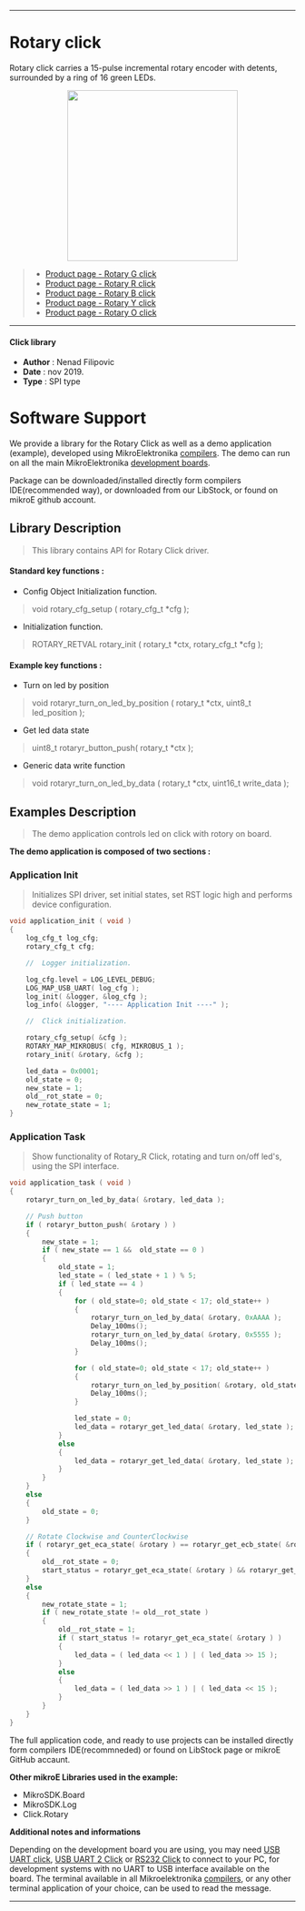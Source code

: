 
 

---
# Rotary click

Rotary click carries a 15-pulse incremental rotary encoder with detents, surrounded by a ring of 16 green LEDs.

<p align="center">
  <img src="https://download.mikroe.com/images/click_for_ide/grupe/rotary-click-group.png" height=300px>
</p>

> - [Product page - Rotary G click](<https://www.mikroe.com/rotary-g-click>)
> - [Product page - Rotary R click](<https://www.mikroe.com/rotary-r-click>)
> - [Product page - Rotary B click](<https://www.mikroe.com/rotary-b-click>)
> - [Product page - Rotary Y click](<https://www.mikroe.com/rotary-y-click>)
> - [Product page - Rotary O click](<https://www.mikroe.com/rotary-o-click>)
---


#### Click library 

- **Author**        : Nenad Filipovic
- **Date**          : nov 2019.
- **Type**          : SPI type


# Software Support

We provide a library for the Rotary Click 
as well as a demo application (example), developed using MikroElektronika 
[compilers](https://shop.mikroe.com/compilers). 
The demo can run on all the main MikroElektronika [development boards](https://shop.mikroe.com/development-boards).

Package can be downloaded/installed directly form compilers IDE(recommended way), or downloaded from our LibStock, or found on mikroE github account. 

## Library Description

> This library contains API for Rotary Click driver.

#### Standard key functions :

- Config Object Initialization function.
> void rotary_cfg_setup ( rotary_cfg_t *cfg ); 
 
- Initialization function.
> ROTARY_RETVAL rotary_init ( rotary_t *ctx, rotary_cfg_t *cfg );

#### Example key functions :

- Turn on led by position
> void rotaryr_turn_on_led_by_position ( rotary_t *ctx, uint8_t led_position );
 
-  Get led data state
> uint8_t rotaryr_button_push( rotary_t *ctx );

- Generic data write function
> void rotaryr_turn_on_led_by_data ( rotary_t *ctx, uint16_t write_data );

## Examples Description

> The demo application controls led on click with rotory on board.

**The demo application is composed of two sections :**

### Application Init 

> Initializes SPI driver, set initial states, 
> set RST logic high and performs device configuration.

```c
void application_init ( void )
{
    log_cfg_t log_cfg;
    rotary_cfg_t cfg;

    //  Logger initialization.

    log_cfg.level = LOG_LEVEL_DEBUG;
    LOG_MAP_USB_UART( log_cfg );
    log_init( &logger, &log_cfg );
    log_info( &logger, "---- Application Init ----" );

    //  Click initialization.

    rotary_cfg_setup( &cfg );
    ROTARY_MAP_MIKROBUS( cfg, MIKROBUS_1 );
    rotary_init( &rotary, &cfg );

    led_data = 0x0001;
    old_state = 0;
    new_state = 1;
    old__rot_state = 0;
    new_rotate_state = 1;
}
```

### Application Task

> Show functionality of Rotary_R Click, rotating and turn on/off led's,
> using the SPI interface.

```c
void application_task ( void )
{
    rotaryr_turn_on_led_by_data( &rotary, led_data );

    // Push button
    if ( rotaryr_button_push( &rotary ) )
    {
        new_state = 1;
        if ( new_state == 1 &&  old_state == 0 )
        {
            old_state = 1;
            led_state = ( led_state + 1 ) % 5;
            if ( led_state == 4 )
            {
                for ( old_state=0; old_state < 17; old_state++ )
                {
                    rotaryr_turn_on_led_by_data( &rotary, 0xAAAA );
                    Delay_100ms();
                    rotaryr_turn_on_led_by_data( &rotary, 0x5555 );
                    Delay_100ms();
                }

                for ( old_state=0; old_state < 17; old_state++ )
                {
                    rotaryr_turn_on_led_by_position( &rotary, old_state );
                    Delay_100ms();
                }

                led_state = 0;
                led_data = rotaryr_get_led_data( &rotary, led_state );
            }
            else
            {
                led_data = rotaryr_get_led_data( &rotary, led_state );
            }
        }
    }
    else
    {
        old_state = 0;
    }

    // Rotate Clockwise and CounterClockwise
    if ( rotaryr_get_eca_state( &rotary ) == rotaryr_get_ecb_state( &rotary ) )
    {
        old__rot_state = 0;
        start_status = rotaryr_get_eca_state( &rotary ) && rotaryr_get_ecb_state( &rotary );
    }
    else
    {
        new_rotate_state = 1;
        if ( new_rotate_state != old__rot_state )
        {
            old__rot_state = 1;
            if ( start_status != rotaryr_get_eca_state( &rotary ) )
            {
                led_data = ( led_data << 1 ) | ( led_data >> 15 );
            }
            else
            {
                led_data = ( led_data >> 1 ) | ( led_data << 15 );
            }
        }
    }
}
```

The full application code, and ready to use projects can be  installed directly form compilers IDE(recommneded) or found on LibStock page or mikroE GitHub accaunt.

**Other mikroE Libraries used in the example:** 

- MikroSDK.Board
- MikroSDK.Log
- Click.Rotary

**Additional notes and informations**

Depending on the development board you are using, you may need 
[USB UART click](https://shop.mikroe.com/usb-uart-click), 
[USB UART 2 Click](https://shop.mikroe.com/usb-uart-2-click) or 
[RS232 Click](https://shop.mikroe.com/rs232-click) to connect to your PC, for 
development systems with no UART to USB interface available on the board. The 
terminal available in all Mikroelektronika 
[compilers](https://shop.mikroe.com/compilers), or any other terminal application 
of your choice, can be used to read the message.



---
